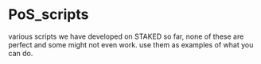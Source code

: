 # PoS_scripts
various scripts we have developed on STAKED so far, none of these are perfect and some might not even work. use them as examples of what you can do.
